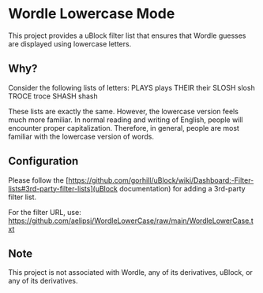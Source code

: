# Wordle Lowercase Mode

This project provides a uBlock filter list that ensures that Wordle guesses are displayed using lowercase letters.

## Why?

Consider the following lists of letters:
PLAYS		plays
THEIR		their
SLOSH		slosh
TROCE		troce
SHASH		shash



These lists are exactly the same. However, the lowercase version feels much more familiar. In normal reading and writing of English, people will encounter proper capitalization. Therefore, in general, people are most familiar with the lowercase version of words.

## Configuration

Please follow the [https://github.com/gorhill/uBlock/wiki/Dashboard:-Filter-lists#3rd-party-filter-lists](uBlock documentation) for adding a 3rd-party filter list.

For the filter URL, use: https://github.com/aelipsi/WordleLowerCase/raw/main/WordleLowerCase.txt

## Note

This project is not associated with Wordle, any of its derivatives, uBlock, or any of its derivatives.
